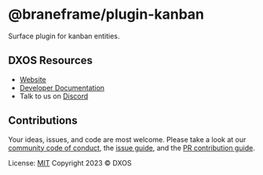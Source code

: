 # @braneframe/plugin-kanban

Surface plugin for kanban entities.

## DXOS Resources

- [Website](https://dxos.org)
- [Developer Documentation](https://docs.dxos.org)
- Talk to us on [Discord](https://dxos.org/discord)

## Contributions

Your ideas, issues, and code are most welcome. Please take a look at our [community code of conduct](https://github.com/dxos/dxos/blob/main/CODE_OF_CONDUCT.md), the [issue guide](https://github.com/dxos/dxos/blob/main/CONTRIBUTING.md#submitting-issues), and the [PR contribution guide](https://github.com/dxos/dxos/blob/main/CONTRIBUTING.md#submitting-prs).

License: [MIT](./LICENSE) Copyright 2023 © DXOS
